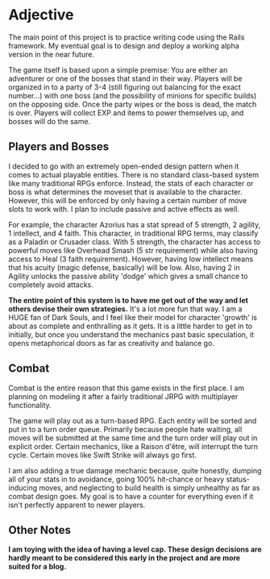 # Adjective

The main point of this project is to practice writing code using the Rails framework. My eventual goal is to design and deploy a working alpha version in the near future.

The game itself is based upon a simple premise: You are either an adventurer or one of the bosses that stand in their way. Players will be organized in to a party of 3-4 (still figuring out balancing for the exact number...) with one boss (and the possibility of minions for specific builds) on the opposing side. Once the party wipes or the boss is dead, the match is over. Players will collect EXP and items to power themselves up, and bosses will do the same.

## Players and Bosses

I decided to go with an extremely open-ended design pattern when it comes to actual playable entities. There is no standard class-based system like many traditional RPGs enforce. Instead, the stats of each character or boss is what determines the moveset that is available to the character. However, this will be enforced by only having a certain number of move slots to work with. I plan to include passive and active effects as well. 

For example, the character Azorius has a stat spread of 5 strength, 2 agility, 1 intellect, and 4 faith. This character, in traditional RPG terms, may classify as a Paladin or Crusader class. With 5 strength, the character has access to powerful moves like Overhead Smash (5 str requirement) while also having access to Heal (3 faith requirement). However, having low intellect means that his acuity (magic defense, basically) will be low. Also, having 2 in Agility unlocks the passive ability 'dodge' which gives a small chance to completely avoid attacks.

**The entire point of this system is to have me get out of the way and let others devise their own strategies.** It's a lot more fun that way. I am a HUGE fan of Dark Souls, and I feel like their model for character 'growth' is about as complete and enthralling as it gets. It is a little harder to get in to initially, but once you understand the mechanics past basic speculation, it opens metaphorical doors as far as creativity and balance go. 

## Combat

Combat is the entire reason that this game exists in the first place. I am planning on modeling it after a fairly traditional JRPG with multiplayer functionality.

The game will play out as a turn-based RPG. Each entity will be sorted and put in to a turn order queue. Primarily because people hate waiting, all moves will be submitted at the same time and the turn order will play out in explicit order. Certain mechanics, like a Raison d'être, will interrupt the turn cycle. Certain moves like Swift Strike will always go first.

I am also adding a true damage mechanic because, quite honestly, dumping all of your stats in to avoidance, going 100% hit-chance or heavy status-inducing moves, and neglecting to build health is simply unhealthy as far as combat design goes. My goal is to have a counter for everything even if it isn't perfectly apparent to newer players.

## Other Notes
__I am toying with the idea of having a level cap. These design decisions are hardly meant to be considered this early in the project and are more suited for a blog.__
